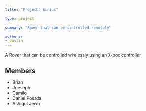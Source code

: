 ```yaml
---
title: "Project: Sirius"

type: project

summary: "Rover that can be controlled remotely"

authors:
- dustin
---
```


A Rover that can be controlled wirelessly using an X-box controller

## Members

- Brian
- Joeseph
- Camilo
- Daniel Posada
- Ashiqul Jeem